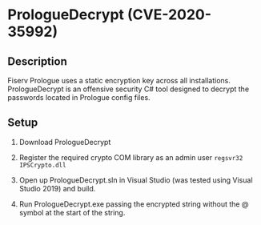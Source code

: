 # PrologueDecrypt (CVE-2020-35992)
 
## Description

Fiserv Prologue uses a static encryption key across all installations.
 PrologueDecrypt is an offensive security C# tool designed to decrypt the passwords located in Prologue config files.

## Setup

1. Download PrologueDecrypt

2. Register the required crypto COM library as an admin user `regsvr32 IPSCrypto.dll`

3. Open up PrologueDecrypt.sln in Visual Studio (was tested using Visual Studio 2019) and build.

4. Run PrologueDecrypt.exe passing the encrypted string without the @ symbol at the start of the string.
